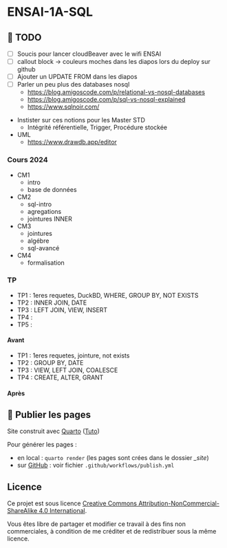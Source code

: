 # ENSAI-1A-SQL

## :construction: TODO

- [ ] Soucis pour lancer cloudBeaver avec le wifi ENSAI
- [ ] callout block -> couleurs moches dans les diapos lors du deploy sur github
- [ ] Ajouter un UPDATE FROM dans les diapos
- [ ] Parler un peu plus des databases nosql 
  - https://blog.amigoscode.com/p/relational-vs-nosql-databases
  - https://blog.amigoscode.com/p/sql-vs-nosql-explained
  - https://www.sqlnoir.com/
- Instister sur ces notions pour les Master STD
  - Intégrité référentielle, Trigger, Procédure stockée
- UML
  - https://www.drawdb.app/editor

### Cours 2024

- CM1
  - intro
  - base de données
- CM2
  - sql-intro
  - agregations
  - jointures INNER
- CM3
  - jointures
  - algébre
  - sql-avancé
- CM4
  - formalisation

### TP

- TP1 : 1eres requetes, DuckBD, WHERE, GROUP BY, NOT EXISTS
- TP2 : INNER JOIN, DATE
- TP3 : LEFT JOIN, VIEW, INSERT
- TP4 : 
- TP5 : 




#### Avant

- TP1 : 1eres requetes, jointure, not exists
- TP2 : GROUP BY, DATE
- TP3 : VIEW, LEFT JOIN, COALESCE
- TP4 : CREATE, ALTER, GRANT

#### Après



## :rocket: Publier les pages

Site construit avec [Quarto](https://quarto.org/) ([Tuto](https://ludo2ne.github.io/Quarto-tuto/))

Pour générer les pages :

- en local : `quarto render` (les pages sont crées dans le dossier *_site*)
- sur [GitHub](https://ludo2ne.github.io/ENSAI-1A-SQL) : voir fichier `.github/workflows/publish.yml`

## Licence

Ce projet est sous licence [Creative Commons Attribution-NonCommercial-ShareAlike 4.0 International](https://creativecommons.org/licenses/by-nc-sa/4.0/).

Vous êtes libre de partager et modifier ce travail à des fins non commerciales, à condition de me créditer et de redistribuer sous la même licence.
